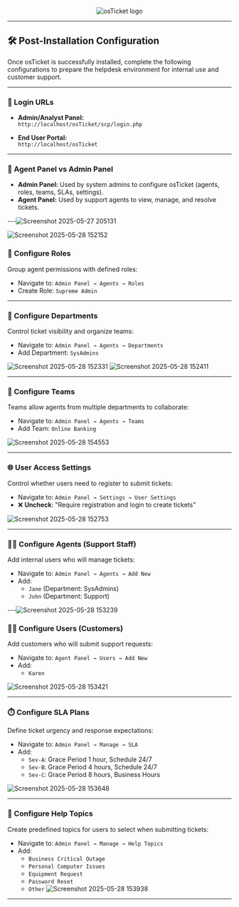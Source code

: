 <p align="center">
<img src="https://i.imgur.com/Clzj7Xs.png" alt="osTicket logo"/>
</p>

---

## 🛠️ Post-Installation Configuration

Once osTicket is successfully installed, complete the following configurations to prepare the helpdesk environment for internal use and customer support.

---

### 🔐 Login URLs
- **Admin/Analyst Panel:**  
  `http://localhost/osTicket/scp/login.php`

- **End User Portal:**  
  `http://localhost/osTicket`

---

### 🧭 Agent Panel vs Admin Panel
- **Admin Panel:** Used by system admins to configure osTicket (agents, roles, teams, SLAs, settings).
- **Agent Panel:** Used by support agents to view, manage, and resolve tickets.


---![Screenshot 2025-05-27 205131](https://github.com/user-attachments/assets/e035787a-7e15-4997-9506-61b3b66547ce)


![Screenshot 2025-05-28 152152](https://github.com/user-attachments/assets/047f069d-7723-413a-a6d6-0e1f68f8bd73)

### 👥 Configure Roles
Group agent permissions with defined roles:
- Navigate to: `Admin Panel → Agents → Roles`
- Create Role: `Supreme Admin`

---

### 🏢 Configure Departments
Control ticket visibility and organize teams:
- Navigate to: `Admin Panel → Agents → Departments`
- Add Department: `SysAdmins`

![Screenshot 2025-05-28 152331](https://github.com/user-attachments/assets/978ade5f-48e9-4a3f-9703-5d6c62a15c2e)
![Screenshot 2025-05-28 152411](https://github.com/user-attachments/assets/1f5e5d33-dfeb-4184-be41-6248c17322bc)

---

### 🤝 Configure Teams
Teams allow agents from multiple departments to collaborate:
- Navigate to: `Admin Panel → Agents → Teams`
- Add Team: `Online Banking`

![Screenshot 2025-05-28 154553](https://github.com/user-attachments/assets/5c0feeb4-69d1-4c23-b951-ac9c5868d5ef)




---

### 🌐 User Access Settings
Control whether users need to register to submit tickets:
- Navigate to: `Admin Panel → Settings → User Settings`
- ❌ **Uncheck**: "Require registration and login to create tickets"
  
![Screenshot 2025-05-28 152753](https://github.com/user-attachments/assets/12032356-7395-478a-8c28-94c15c486d1e)


---

### 🧑‍💼 Configure Agents (Support Staff)
Add internal users who will manage tickets:
- Navigate to: `Admin Panel → Agents → Add New`
- Add:
  - `Jane` (Department: SysAdmins)
  - `John` (Department: Support)

---![Screenshot 2025-05-28 153239](https://github.com/user-attachments/assets/b5a834d4-2e1e-4d5c-beae-77ee888a6c09)


### 🙋‍♂️ Configure Users (Customers)
Add customers who will submit support requests:
- Navigate to: `Agent Panel → Users → Add New`
- Add:
  - `Karen`

![Screenshot 2025-05-28 153421](https://github.com/user-attachments/assets/0ba09209-15d0-4e4e-a0aa-3e75fa11e325)

---

### ⏱️ Configure SLA Plans
Define ticket urgency and response expectations:
- Navigate to: `Admin Panel → Manage → SLA`
- Add:
  - `Sev-A`: Grace Period 1 hour, Schedule 24/7
  - `Sev-B`: Grace Period 4 hours, Schedule 24/7
  - `Sev-C`: Grace Period 8 hours, Business Hours
 
  
![Screenshot 2025-05-28 153648](https://github.com/user-attachments/assets/a476fd6b-bfe2-47a4-a50e-fd9e8f4dba8b)

---

### 📝 Configure Help Topics
Create predefined topics for users to select when submitting tickets:
- Navigate to: `Admin Panel → Manage → Help Topics`
- Add:
  - `Business Critical Outage`
  - `Personal Computer Issues`
  - `Equipment Request`
  - `Password Reset`
  - `Other`
![Screenshot 2025-05-28 153938](https://github.com/user-attachments/assets/07a13b18-0923-4ef1-b2f6-b349af49583e)

---
